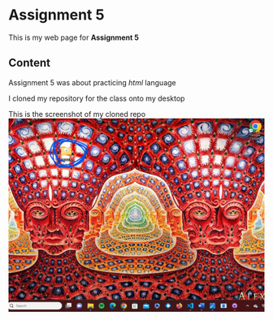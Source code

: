 # Assignment 5

This is my web page for **Assignment 5**

## Content 

Assignment 5 was about practicing *html* language

I cloned my repository for the class onto my desktop

This is the screenshot of my cloned repo ![image](images/repoScreenshot.jpg)
